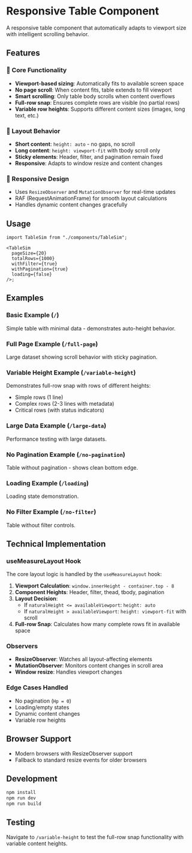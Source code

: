 # Responsive Table Component

A responsive table component that automatically adapts to viewport size with intelligent scrolling behavior.

## Features

### 🎯 Core Functionality

- **Viewport-based sizing**: Automatically fits to available screen space
- **No page scroll**: When content fits, table extends to fill viewport
- **Smart scrolling**: Only table body scrolls when content overflows
- **Full-row snap**: Ensures complete rows are visible (no partial rows)
- **Variable row heights**: Supports different content sizes (images, long text, etc.)

### 🔧 Layout Behavior

- **Short content**: `height: auto` - no gaps, no scroll
- **Long content**: `height: viewport-fit` with tbody scroll only
- **Sticky elements**: Header, filter, and pagination remain fixed
- **Responsive**: Adapts to window resize and content changes

### 📱 Responsive Design

- Uses `ResizeObserver` and `MutationObserver` for real-time updates
- RAF (RequestAnimationFrame) for smooth layout calculations
- Handles dynamic content changes gracefully

## Usage

```tsx
import TableSim from "./components/TableSim";

<TableSim
  pageSize={20}
  totalRows={1000}
  withFilter={true}
  withPagination={true}
  loading={false}
/>;
```

## Examples

### Basic Example (`/`)

Simple table with minimal data - demonstrates auto-height behavior.

### Full Page Example (`/full-page`)

Large dataset showing scroll behavior with sticky pagination.

### Variable Height Example (`/variable-height`)

Demonstrates full-row snap with rows of different heights:

- Simple rows (1 line)
- Complex rows (2-3 lines with metadata)
- Critical rows (with status indicators)

### Large Data Example (`/large-data`)

Performance testing with large datasets.

### No Pagination Example (`/no-pagination`)

Table without pagination - shows clean bottom edge.

### Loading Example (`/loading`)

Loading state demonstration.

### No Filter Example (`/no-filter`)

Table without filter controls.

## Technical Implementation

### useMeasureLayout Hook

The core layout logic is handled by the `useMeasureLayout` hook:

1. **Viewport Calculation**: `window.innerHeight - container.top - 8`
2. **Component Heights**: Header, filter, thead, tbody, pagination
3. **Layout Decision**:
   - If `naturalHeight <= availableViewport`: `height: auto`
   - If `naturalHeight > availableViewport`: `height: viewport-fit` with scroll
4. **Full-row Snap**: Calculates how many complete rows fit in available space

### Observers

- **ResizeObserver**: Watches all layout-affecting elements
- **MutationObserver**: Monitors content changes in scroll area
- **Window resize**: Handles viewport changes

### Edge Cases Handled

- No pagination (`Hp = 0`)
- Loading/empty states
- Dynamic content changes
- Variable row heights

## Browser Support

- Modern browsers with ResizeObserver support
- Fallback to standard resize events for older browsers

## Development

```bash
npm install
npm run dev
npm run build
```

## Testing

Navigate to `/variable-height` to test the full-row snap functionality with variable content heights.
